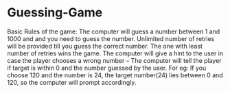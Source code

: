 # Guessing-Game
Basic Rules of the game:
The computer will guess a number between 1 and 1000 and and you need to guess the number.
Unlimited number of retries will be provided till you guess the correct number. The one with least number of retries wins the game.
The computer will give a hint to the user in case the player chooses a wrong number – 
The computer will tell the player if target is within 0 and the number guessed by the user. For eg: If you choose 120 and the number is 24, 
the target number(24) lies between 0 and 120, so the computer will prompt accordingly.
